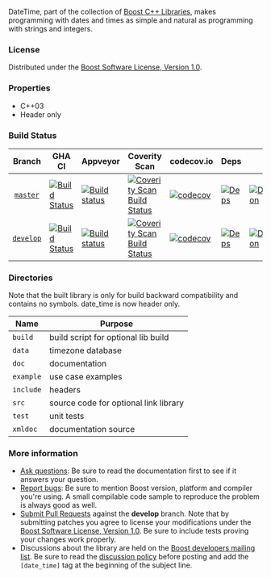 DateTime, part of the collection of [Boost C++ Libraries](http://github.com/boostorg), makes programming with dates and times as simple and natural as programming with strings and integers. 

### License

Distributed under the [Boost Software License, Version 1.0](http://www.boost.org/LICENSE_1_0.txt).

### Properties

* C++03
* Header only

### Build Status

Branch          | GHA CI | Appveyor | Coverity Scan | codecov.io | Deps | Docs | Tests |
:-------------: | ------ | -------- | ------------- | ---------- | ---- | ---- | ----- |
[`master`](https://github.com/boostorg/date_time/tree/master) | [![Build Status](https://github.com/boostorg/date_time/actions/workflows/ci.yml/badge.svg?branch=master)](https://github.com/boostorg/date_time/actions?query=branch:master) | [![Build status](https://ci.appveyor.com/api/projects/status/upf5c528fy09fudk/branch/master?svg=true)](https://ci.appveyor.com/project/jeking3/date-time-1evbf/branch/master) | [![Coverity Scan Build Status](https://scan.coverity.com/projects/14908/badge.svg)](https://scan.coverity.com/projects/boostorg-date_time) | [![codecov](https://codecov.io/gh/boostorg/date_time/branch/master/graph/badge.svg)](https://codecov.io/gh/boostorg/date_time/branch/master) | [![Deps](https://img.shields.io/badge/deps-master-brightgreen.svg)](https://pdimov.github.io/boostdep-report/master/date_time.html) | [![Documentation](https://img.shields.io/badge/docs-master-brightgreen.svg)](http://www.boost.org/doc/libs/master/doc/html/date_time.html) | [![Enter the Matrix](https://img.shields.io/badge/matrix-master-brightgreen.svg)](http://www.boost.org/development/tests/master/developer/date_time.html)
[`develop`](https://github.com/boostorg/date_time/tree/develop) | [![Build Status](https://github.com/boostorg/date_time/actions/workflows/ci.yml/badge.svg?branch=develop)](https://github.com/boostorg/date_time/actions?query=branch:develop) | [![Build status](https://ci.appveyor.com/api/projects/status/upf5c528fy09fudk/branch/develop?svg=true)](https://ci.appveyor.com/project/jeking3/date-time-1evbf/branch/develop) | [![Coverity Scan Build Status](https://scan.coverity.com/projects/14908/badge.svg)](https://scan.coverity.com/projects/boostorg-date_time) | [![codecov](https://codecov.io/gh/boostorg/date_time/branch/develop/graph/badge.svg)](https://codecov.io/gh/boostorg/date_time/branch/develop) | [![Deps](https://img.shields.io/badge/deps-develop-brightgreen.svg)](https://pdimov.github.io/boostdep-report/develop/date_time.html) | [![Documentation](https://img.shields.io/badge/docs-develop-brightgreen.svg)](http://www.boost.org/doc/libs/develop/doc/html/date_time.html) | [![Enter the Matrix](https://img.shields.io/badge/matrix-develop-brightgreen.svg)](http://www.boost.org/development/tests/develop/developer/date_time.html)

### Directories

Note that the built library is only for build backward compatibility and contains no symbols.  date_time is now header only.

| Name      | Purpose                                 |
| --------- | --------------------------------------- |
| `build`   | build script for optional lib build     |
| `data`    | timezone database                       |
| `doc`     | documentation                           |
| `example` | use case examples                       |
| `include` | headers                                 |
| `src`     | source code for optional link library   |
| `test`    | unit tests                              |
| `xmldoc`  | documentation source                    |

### More information

* [Ask questions](http://stackoverflow.com/questions/ask?tags=c%2B%2B,boost,boost-date_time): Be sure to read the documentation first to see if it answers your question.
* [Report bugs](https://github.com/boostorg/date_time/issues): Be sure to mention Boost version, platform and compiler you're using. A small compilable code sample to reproduce the problem is always good as well.
* [Submit Pull Requests](https://github.com/boostorg/date_time/pulls) against the **develop** branch. Note that by submitting patches you agree to license your modifications under the [Boost Software License, Version 1.0](http://www.boost.org/LICENSE_1_0.txt).  Be sure to include tests proving your changes work properly.
* Discussions about the library are held on the [Boost developers mailing list](http://www.boost.org/community/groups.html#main). Be sure to read the [discussion policy](http://www.boost.org/community/policy.html) before posting and add the `[date_time]` tag at the beginning of the subject line.

